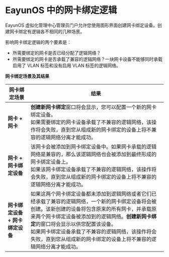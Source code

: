 # EayunOS 中的网卡绑定逻辑

EayunOS 虚拟化管理中心管理员门户允许您使用图形界面创建网卡绑定设备。创建网卡绑定有逻辑各不相同的几种场景。

影响网卡绑定逻辑的两个要素是：

* 所需要绑定的网卡是否已经分配了逻辑网络？
* 所需要绑定的网卡是否承载了兼容的逻辑网络？一块网卡设备不能够同时承载启用了 VLAN 标签和没有启用 VLAN 标签的逻辑网络。

**网卡绑定场景及其结果**

|网卡绑定场景|结果|
|------------|----|
|**网卡 + 网卡**|**创建新网卡绑定**窗口将会显示，您可以配置一个新的网卡绑定设备。<br />如果需要绑定的网卡设备承载了不兼容的逻辑网络，该操作将会失败，直到您从组成新的网卡绑定的设备上将不兼容的逻辑网络分离才能成功。|
|**网卡 + 网卡绑定设备**|该网卡会被添加到网卡绑定设备中。如果网卡承载的逻辑网络是兼容的，那么该逻辑网络也会被添加到最终形成的网卡绑定设备上。<br />如果该网卡绑定设备承载了不兼容的逻辑网络，该操作将会失败，直到您从组成新的网卡绑定的设备上将不兼容的逻辑网络分离才能成功。|
|**网卡绑定设备 + 网卡绑定设备**|如果这两个网卡绑定设备都未添加到逻辑网络或者它们已经承载了兼容的逻辑网络，一个新的网卡绑定设备将会被创建。该新创建的设备将包含原来的所有网卡，并承载原来两个网卡绑定设备被添加到的逻辑网络。**创建新网卡绑定**的窗口将会显示以供您配置该设备。<br />如果网卡绑定设备承载了不兼容的逻辑网络，该操作将会失败，直到您从组成新的网卡绑定的设备上将不兼容的逻辑网络分离才能成功。|

